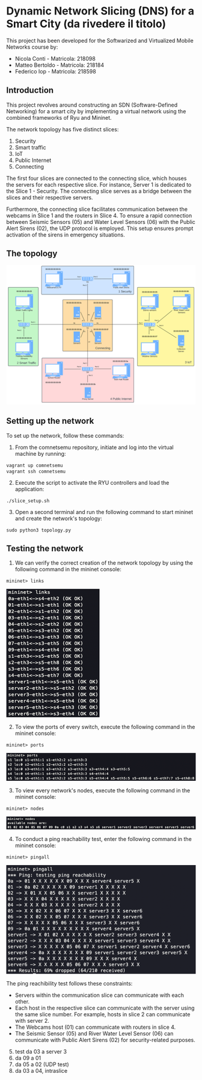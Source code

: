 # Dynamic Network Slicing (DNS) for a Smart City (da rivedere il titolo)

This project has been developed for the Softwarized and Virtualized Mobile Networks course by:  
* Nicola Conti - Matricola: 218098
* Matteo Bertoldo - Matricola: 218184
* Federico Iop - Matricola: 218598  


## Introduction  
This project revolves around constructing an SDN (Software-Defined Networking) for a smart city by implementing a virtual network using the combined frameworks of Ryu and Mininet.  

The network topology has five distinct slices:  
1. Security
2. Smart traffic
3. IoT
4. Public Internet
5. Connecting

The first four slices are connected to the connecting slice, which houses the servers for each respective slice. For instance, Server 1 is dedicated to the Slice 1 - Security. The connecting slice serves as a bridge between the slices and their respective servers.  

Furthermore, the connecting slice facilitates communication between the webcams in Slice 1 and the routers in Slice 4. To ensure a rapid connection between Seismic Sensors (05) and Water Level Sensors (06) with the Public Alert Sirens (02), the UDP protocol is employed. This setup ensures prompt activation of the sirens in emergency situations.  



## The topology
![](images/network_topology.jpg)


## Setting up the network   
To set up the network, follow these commands:  
1. From the comnetsemu repository, initiate and log into the virtual machine by running:  
```
vagrant up comnetsemu
vagrant ssh comnetsemu
```

2. Execute the script to activate the RYU controllers and load the application:
```
./slice_setup.sh
```

3. Open a second terminal and run the following command to start mininet and create the network's topology:
```
sudo python3 topology.py
```


## Testing the network  
1. We can verify the correct creation of the network topology by using the following command in the mininet console:
```
mininet> links
```
![](images/links_test.png)  



2. To view the ports of every switch, execute the following command in the mininet console:
```
mininet> ports
```
![](images/ports_test.png) 


3. To view every network's nodes, execute the following command in the mininet console:
```
mininet> nodes
```
![](images/nodes_test.png)  



4. To conduct a ping reachability test, enter the following command in the mininet console:
```
mininet> pingall
```
![](images/pingall_test.png)  

The ping reachibility test follows these constraints:  
* Servers within the communication slice can communicate with each other.  
* Each host in the respective slice can communicate with the server using the same slice number. For example, hosts in slice 2 can communicate with server 2.  
* The Webcams host (01) can communicate with routers in slice 4.  
* The Seismic Sensor (05) and River Water Level Sensor (06) can communicate with Public Alert Sirens (02) for security-related purposes.

5. test da 03 a server 3
6. da 09 a 01
7. da 05 a 02 (UDP test)
8. da 03 a 04, intraslice

